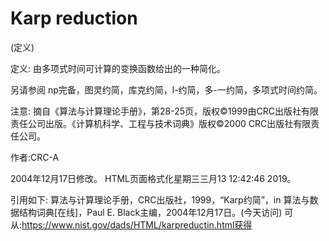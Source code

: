 # Karp reduction



(定义)



定义:
由多项式时间可计算的变换函数给出的一种简化。



另请参阅
np完备，图灵约简，库克约简，l-约简，多-一约简，多项式时间约简。



注意:
摘自《算法与计算理论手册》，第28-25页，版权©1999由CRC出版社有限责任公司出版。《计算机科学、工程与技术词典》版权©2000 CRC出版社有限责任公司。


作者:CRC-A







2004年12月17日修改。
HTML页面格式化星期三三月13 12:42:46 2019。



引用如下:
算法与计算理论手册，CRC出版社，1999，“Karp约简”，in
算法与数据结构词典[在线]，Paul E. Black主编，2004年12月17日。(今天访问)
可从:https://www.nist.gov/dads/HTML/karpreductin.html获得